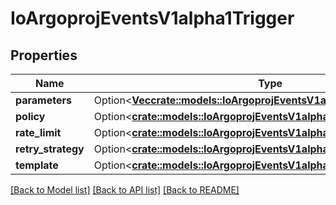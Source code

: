 # IoArgoprojEventsV1alpha1Trigger

## Properties

Name | Type | Description | Notes
------------ | ------------- | ------------- | -------------
**parameters** | Option<[**Vec<crate::models::IoArgoprojEventsV1alpha1TriggerParameter>**](io.argoproj.events.v1alpha1.TriggerParameter.md)> |  | [optional]
**policy** | Option<[**crate::models::IoArgoprojEventsV1alpha1TriggerPolicy**](io.argoproj.events.v1alpha1.TriggerPolicy.md)> |  | [optional]
**rate_limit** | Option<[**crate::models::IoArgoprojEventsV1alpha1RateLimit**](io.argoproj.events.v1alpha1.RateLimit.md)> |  | [optional]
**retry_strategy** | Option<[**crate::models::IoArgoprojEventsV1alpha1Backoff**](io.argoproj.events.v1alpha1.Backoff.md)> |  | [optional]
**template** | Option<[**crate::models::IoArgoprojEventsV1alpha1TriggerTemplate**](io.argoproj.events.v1alpha1.TriggerTemplate.md)> |  | [optional]

[[Back to Model list]](../README.md#documentation-for-models) [[Back to API list]](../README.md#documentation-for-api-endpoints) [[Back to README]](../README.md)


